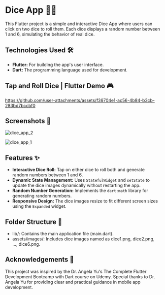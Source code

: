 # Dice App 🎲🎲

This Flutter project is a simple and interactive Dice App where users can click on two dice to roll them. Each dice displays a random number between 1 and 6, simulating the behavior of real dice.

## Technologies Used 🛠️
- **Flutter:** For building the app's user interface.
- **Dart:** The programming language used for development.

## Tap and Roll Dice | Flutter Demo 🎮

https://github.com/user-attachments/assets/f36704e1-ac56-4b84-b3cb-283bd7bccbf0

## Screenshots 📸

![dice_app_2](https://github.com/user-attachments/assets/177f5c00-c7cf-46ca-9d63-6f6ba32d7a7e)

![dice_app_1](https://github.com/user-attachments/assets/a7e3f454-7bbc-4311-bb2b-a1d006e46268)

## Features ✨
- **Interactive Dice Roll:** Tap on either dice to roll both and generate random numbers between 1 and 6.
- **Dynamic State Management:** Uses `StatefulWidget` and `setState` to update the dice images dynamically without restarting the app.
- **Random Number Generation:** Implements the `dart:math` library for generating random numbers.
- **Responsive Design:** The dice images resize to fit different screen sizes using the `Expanded` widget.

## Folder Structure 📂
- lib/: Contains the main application file (main.dart).
- assets/images/: Includes dice images named as dice1.png, dice2.png, ..., dice6.png.

## Acknowledgements 🌟 
This project was inspired by the Dr. Angela Yu's The Complete Flutter Development Bootcamp with Dart course on Udemy. Special thanks to Dr. Angela Yu for providing clear and practical guidance in mobile app development.
